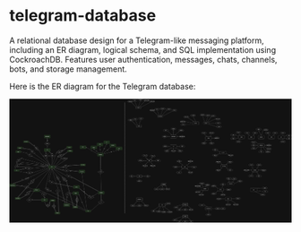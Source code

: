 # telegram-database
A relational database design for a Telegram-like messaging platform, including an ER diagram, logical schema, and SQL implementation using CockroachDB. Features user authentication, messages, chats, channels, bots, and storage management. 






Here is the ER diagram for the Telegram database:

![ER Diagram](design/telegram_ER.png)
